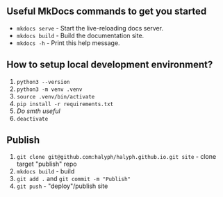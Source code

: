 
## Useful MkDocs commands to get you started

* `mkdocs serve` - Start the live-reloading docs server.
* `mkdocs build` - Build the documentation site.
* `mkdocs -h` - Print this help message.

## How to setup local development environment? 

1. `python3 --version`
2. `python3 -m venv .venv`
3. `source .venv/bin/activate`
4. `pip install -r requirements.txt`
5. *Do smth useful*
6. `deactivate`

## Publish

1. `git clone git@github.com:halyph/halyph.github.io.git site` - clone target "publish" repo
2. `mkdocs build` - build
3. `git add .` and `git commit -m "Publish"`
4. `git push` - "deploy"/publish site
